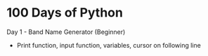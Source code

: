 # 100 Days of Python

Day 1 - Band Name Generator (Beginner)
  - Print function, input function, variables, cursor on following line
  
